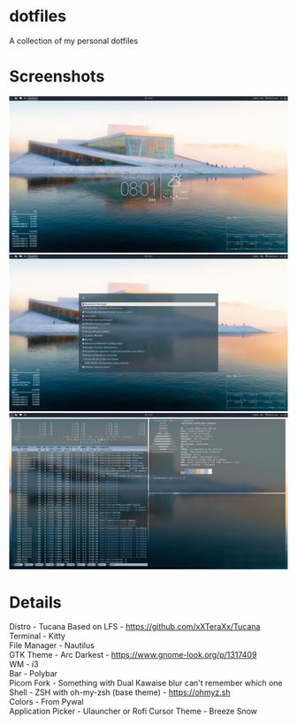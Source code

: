 # dotfiles
A collection of my personal dotfiles

# Screenshots

![Alt text](/screenshots/desktop.png?raw=true "Desktop")
![Alt text](/screenshots/rofi.png?raw=true "Desktop")
![Alt text](/screenshots/terminals.png?raw=true "Desktop")

# Details
Distro - Tucana Based on LFS - https://github.com/xXTeraXx/Tucana
Terminal - Kitty  
File Manager - Nautilus  
GTK Theme - Arc Darkest - https://www.gnome-look.org/p/1317409  
WM - i3  
Bar - Polybar  
Picom Fork - Something with Dual Kawaise blur can't remember which one  
Shell - ZSH with oh-my-zsh (base theme) - https://ohmyz.sh  
Colors - From Pywal  
Application Picker - Ulauncher or Rofi
Cursor Theme - Breeze Snow
